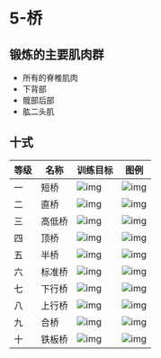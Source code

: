# 5-桥

## 锻炼的主要肌肉群
- 所有的脊椎肌肉
- 下背部
- 髋部后部
- 肱二头肌

## 十式
|等级|名称|训练目标|图例|
|-|-|-|-|
|一|短桥|![img](./img/5-1-0.png)|![img](./img/5-1-1.png)|
|二|直桥|![img](./img/5-2-0.png)|![img](./img/5-2-1.png)|
|三|高低桥|![img](./img/5-3-0.png)|![img](./img/5-3-1.png)|
|四|顶桥|![img](./img/5-4-0.png)|![img](./img/5-4-1.png)|
|五|半桥|![img](./img/5-5-0.png)|![img](./img/5-5-1.png)|
|六|标准桥|![img](./img/5-6-0.png)|![img](./img/5-6-1.png)|
|七|下行桥|![img](./img/5-7-0.png)|![img](./img/5-7-1.png)|
|八|上行桥|![img](./img/5-8-0.png)|![img](./img/5-8-1.png)|
|九|合桥|![img](./img/5-9-0.png)|![img](./img/5-9-1.png)|
|十|铁板桥|![img](./img/5-10-0.png)|![img](./img/5-10-1.png)|
